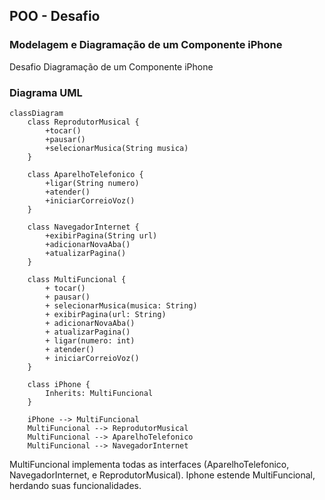 ## POO - Desafio

### Modelagem e Diagramação de um Componente iPhone

Desafio Diagramação de um Componente iPhone

### Diagrama UML
```mermaid
classDiagram
    class ReprodutorMusical {
        +tocar()
        +pausar()
        +selecionarMusica(String musica)
    }

    class AparelhoTelefonico {
        +ligar(String numero)
        +atender()
        +iniciarCorreioVoz()
    }

    class NavegadorInternet {
        +exibirPagina(String url)
        +adicionarNovaAba()
        +atualizarPagina()
    }

    class MultiFuncional {
        + tocar()
        + pausar()
        + selecionarMusica(musica: String)
        + exibirPagina(url: String)   
        + adicionarNovaAba()   
        + atualizarPagina()    
        + ligar(numero: int)    
        + atender()      
        + iniciarCorreioVoz()
    }

    class iPhone {
        Inherits: MultiFuncional
    }

    iPhone --> MultiFuncional
    MultiFuncional --> ReprodutorMusical
    MultiFuncional --> AparelhoTelefonico
    MultiFuncional --> NavegadorInternet
```

MultiFuncional implementa todas as interfaces (AparelhoTelefonico, NavegadorInternet, e ReprodutorMusical).
Iphone estende MultiFuncional, herdando suas funcionalidades.
